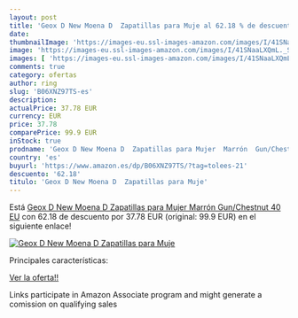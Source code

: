 ```yaml
---
layout: post
title: 'Geox D New Moena D  Zapatillas para Muje al 62.18 % de descuento'
date: 
thumbnailImage: 'https://images-eu.ssl-images-amazon.com/images/I/41SNaaLXQmL._SL200_.jpg'
image: 'https://images-eu.ssl-images-amazon.com/images/I/41SNaaLXQmL._SL200_.jpg'
images: [ 'https://images-eu.ssl-images-amazon.com/images/I/41SNaaLXQmL._SL200_.jpg' ]
comments: true
category: ofertas
author: ring
slug: 'B06XNZ97TS-es'
description:
actualPrice: 37.78 EUR
currency: EUR
price: 37.78
comparePrice: 99.9 EUR
inStock: true
prodname: 'Geox D New Moena D  Zapatillas para Mujer  Marrón  Gun/Chestnut   40 EU'
country: 'es'
buyurl: 'https://www.amazon.es/dp/B06XNZ97TS/?tag=tolees-21'
descuento: '62.18'
titulo: 'Geox D New Moena D  Zapatillas para Muje'
---
```


Está [Geox D New Moena D  Zapatillas para Mujer  Marrón  Gun/Chestnut   40 EU](https://www.amazon.es/dp/B06XNZ97TS/?tag=tolees-21) con 62.18 de descuento por 37.78 EUR (original: 99.9 EUR) en el siguiente enlace!

[![Geox D New Moena D  Zapatillas para Muje](https://images-eu.ssl-images-amazon.com/images/I/41SNaaLXQmL._SL200_.jpg)](https://www.amazon.es/dp/B06XNZ97TS/?tag=tolees-21)

Principales características:


[Ver la oferta!!](https://www.amazon.es/dp/B06XNZ97TS/?tag=tolees-21)

Links participate in Amazon Associate program and might generate a comission on qualifying sales


